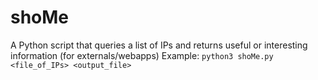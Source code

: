 # shoMe
A Python script that queries a list of IPs and returns useful or interesting information (for externals/webapps)
Example: ```python3 shoMe.py <file_of_IPs> <output_file>```
